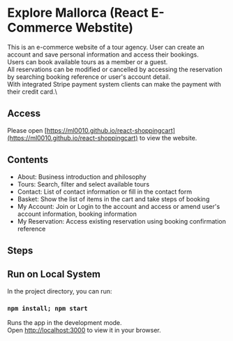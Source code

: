 # Explore Mallorca (React E-Commerce Webstite)

This is an e-commerce website of a tour agency. 
User can create an account and save personal information and access their bookings.\
Users can book available tours as a member or a guest.\
All reservations can be modified or cancelled by accessing the reservation by searching booking reference or user's account detail.\
With integrated Stripe payment system clients can make the payment with their credit card.\

## Access

Please open [https://ml0010.github.io/react-shoppingcart](https://ml0010.github.io/react-shoppingcart) to view the website.


## Contents
<ul>
    <li>About: Business introduction and philosophy</li>
    <li>Tours: Search, filter and select available tours</li>
    <li>Contact: List of contact information or fill in the contact form</li>
    <li>Basket: Show the list of items in the cart and take steps of booking</li>
    <li>My Account: Join or Login to the account and access or amend user's account information, booking information</li>
    <li>My Reservation: Access existing reservation using booking confirmation reference</li>
</ul>


## Steps



## Run on Local System

In the project directory, you can run:

### `npm install; npm start`

Runs the app in the development mode.\
Open [http://localhost:3000](http://localhost:3000) to view it in your browser.

